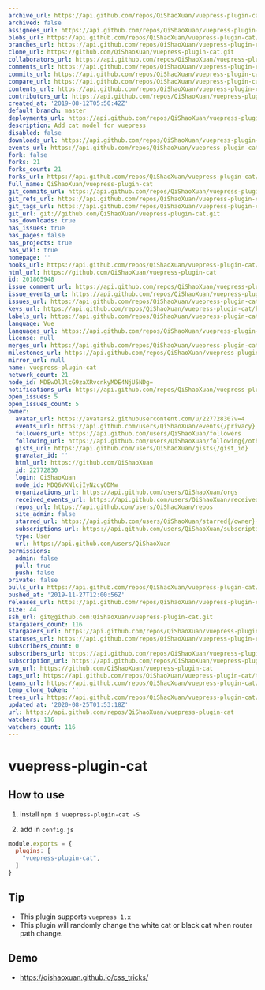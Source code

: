 ```yaml
---
archive_url: https://api.github.com/repos/QiShaoXuan/vuepress-plugin-cat/{archive_format}{/ref}
archived: false
assignees_url: https://api.github.com/repos/QiShaoXuan/vuepress-plugin-cat/assignees{/user}
blobs_url: https://api.github.com/repos/QiShaoXuan/vuepress-plugin-cat/git/blobs{/sha}
branches_url: https://api.github.com/repos/QiShaoXuan/vuepress-plugin-cat/branches{/branch}
clone_url: https://github.com/QiShaoXuan/vuepress-plugin-cat.git
collaborators_url: https://api.github.com/repos/QiShaoXuan/vuepress-plugin-cat/collaborators{/collaborator}
comments_url: https://api.github.com/repos/QiShaoXuan/vuepress-plugin-cat/comments{/number}
commits_url: https://api.github.com/repos/QiShaoXuan/vuepress-plugin-cat/commits{/sha}
compare_url: https://api.github.com/repos/QiShaoXuan/vuepress-plugin-cat/compare/{base}...{head}
contents_url: https://api.github.com/repos/QiShaoXuan/vuepress-plugin-cat/contents/{+path}
contributors_url: https://api.github.com/repos/QiShaoXuan/vuepress-plugin-cat/contributors
created_at: '2019-08-12T05:50:42Z'
default_branch: master
deployments_url: https://api.github.com/repos/QiShaoXuan/vuepress-plugin-cat/deployments
description: Add cat model for vuepress
disabled: false
downloads_url: https://api.github.com/repos/QiShaoXuan/vuepress-plugin-cat/downloads
events_url: https://api.github.com/repos/QiShaoXuan/vuepress-plugin-cat/events
fork: false
forks: 21
forks_count: 21
forks_url: https://api.github.com/repos/QiShaoXuan/vuepress-plugin-cat/forks
full_name: QiShaoXuan/vuepress-plugin-cat
git_commits_url: https://api.github.com/repos/QiShaoXuan/vuepress-plugin-cat/git/commits{/sha}
git_refs_url: https://api.github.com/repos/QiShaoXuan/vuepress-plugin-cat/git/refs{/sha}
git_tags_url: https://api.github.com/repos/QiShaoXuan/vuepress-plugin-cat/git/tags{/sha}
git_url: git://github.com/QiShaoXuan/vuepress-plugin-cat.git
has_downloads: true
has_issues: true
has_pages: false
has_projects: true
has_wiki: true
homepage: ''
hooks_url: https://api.github.com/repos/QiShaoXuan/vuepress-plugin-cat/hooks
html_url: https://github.com/QiShaoXuan/vuepress-plugin-cat
id: 201865948
issue_comment_url: https://api.github.com/repos/QiShaoXuan/vuepress-plugin-cat/issues/comments{/number}
issue_events_url: https://api.github.com/repos/QiShaoXuan/vuepress-plugin-cat/issues/events{/number}
issues_url: https://api.github.com/repos/QiShaoXuan/vuepress-plugin-cat/issues{/number}
keys_url: https://api.github.com/repos/QiShaoXuan/vuepress-plugin-cat/keys{/key_id}
labels_url: https://api.github.com/repos/QiShaoXuan/vuepress-plugin-cat/labels{/name}
language: Vue
languages_url: https://api.github.com/repos/QiShaoXuan/vuepress-plugin-cat/languages
license: null
merges_url: https://api.github.com/repos/QiShaoXuan/vuepress-plugin-cat/merges
milestones_url: https://api.github.com/repos/QiShaoXuan/vuepress-plugin-cat/milestones{/number}
mirror_url: null
name: vuepress-plugin-cat
network_count: 21
node_id: MDEwOlJlcG9zaXRvcnkyMDE4NjU5NDg=
notifications_url: https://api.github.com/repos/QiShaoXuan/vuepress-plugin-cat/notifications{?since,all,participating}
open_issues: 5
open_issues_count: 5
owner:
  avatar_url: https://avatars2.githubusercontent.com/u/22772830?v=4
  events_url: https://api.github.com/users/QiShaoXuan/events{/privacy}
  followers_url: https://api.github.com/users/QiShaoXuan/followers
  following_url: https://api.github.com/users/QiShaoXuan/following{/other_user}
  gists_url: https://api.github.com/users/QiShaoXuan/gists{/gist_id}
  gravatar_id: ''
  html_url: https://github.com/QiShaoXuan
  id: 22772830
  login: QiShaoXuan
  node_id: MDQ6VXNlcjIyNzcyODMw
  organizations_url: https://api.github.com/users/QiShaoXuan/orgs
  received_events_url: https://api.github.com/users/QiShaoXuan/received_events
  repos_url: https://api.github.com/users/QiShaoXuan/repos
  site_admin: false
  starred_url: https://api.github.com/users/QiShaoXuan/starred{/owner}{/repo}
  subscriptions_url: https://api.github.com/users/QiShaoXuan/subscriptions
  type: User
  url: https://api.github.com/users/QiShaoXuan
permissions:
  admin: false
  pull: true
  push: false
private: false
pulls_url: https://api.github.com/repos/QiShaoXuan/vuepress-plugin-cat/pulls{/number}
pushed_at: '2019-11-27T12:00:56Z'
releases_url: https://api.github.com/repos/QiShaoXuan/vuepress-plugin-cat/releases{/id}
size: 44
ssh_url: git@github.com:QiShaoXuan/vuepress-plugin-cat.git
stargazers_count: 116
stargazers_url: https://api.github.com/repos/QiShaoXuan/vuepress-plugin-cat/stargazers
statuses_url: https://api.github.com/repos/QiShaoXuan/vuepress-plugin-cat/statuses/{sha}
subscribers_count: 0
subscribers_url: https://api.github.com/repos/QiShaoXuan/vuepress-plugin-cat/subscribers
subscription_url: https://api.github.com/repos/QiShaoXuan/vuepress-plugin-cat/subscription
svn_url: https://github.com/QiShaoXuan/vuepress-plugin-cat
tags_url: https://api.github.com/repos/QiShaoXuan/vuepress-plugin-cat/tags
teams_url: https://api.github.com/repos/QiShaoXuan/vuepress-plugin-cat/teams
temp_clone_token: ''
trees_url: https://api.github.com/repos/QiShaoXuan/vuepress-plugin-cat/git/trees{/sha}
updated_at: '2020-08-25T01:53:18Z'
url: https://api.github.com/repos/QiShaoXuan/vuepress-plugin-cat
watchers: 116
watchers_count: 116
---
```


# vuepress-plugin-cat

## How to use

1. install `npm i vuepress-plugin-cat -S`

2. add in `config.js`

```js
module.exports = {
  plugins: [
    "vuepress-plugin-cat",
  ]
}
```

## Tip

- This plugin supports `vuepress 1.x`
- This plugin will randomly change the white cat or black cat when router path change.

## Demo

- https://qishaoxuan.github.io/css_tricks/
